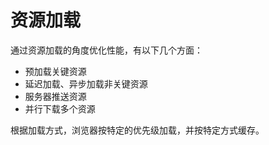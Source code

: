 # 资源加载

通过资源加载的角度优化性能，有以下几个方面：

* 预加载关键资源
* 延迟加载、异步加载非关键资源
* 服务器推送资源
* 并行下载多个资源

根据加载方式，浏览器按特定的优先级加载，并按特定方式缓存。
